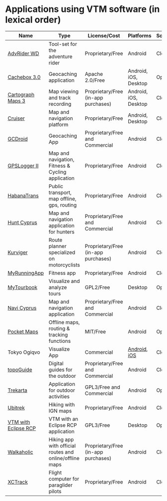 # Applications using VTM software (in lexical order)

|**Name**|**Type**|**License/Cost**|**Platforms**|**Sources**|
|--------|--------|----------------|-------------|-----------|
| [AdvRider WD](https://play.google.com/store/apps/details?id=com.abware.watchdog_client) |  Tool-set for the adventure rider | Proprietary/Free | Android | Closed |
| [Cachebox 3.0](https://github.com/Longri/cachebox3.0) | Geocaching application | Apache 2.0/Free | Android, iOS, Desktop | Open |
| [Cartograph Maps 3](https://www.cartograph.eu) | Map viewing and track recording | Proprietary/Free (in-app purchases) | Android, iOS, Desktop | Closed |
| [Cruiser](https://wiki.openstreetmap.org/wiki/Cruiser) | Map and navigation platform | Proprietary/Free | Android, Desktop | Closed |
| [GCDroid](https://play.google.com/store/apps/details?id=com.gcdroid) | Geocaching App | Proprietary/Free and Commercial | Android | Closed |
| [GPSLogger II](https://play.google.com/store/apps/details?id=com.emacberry.gpslogger) | Map and navigation, Fitness & Cycling application | Proprietary/Free | Android | Closed |
| [HabanaTrans](https://play.google.com/store/apps/details?id=cu.pabloapk.habanatrans&hl=es_419) | Public transport, map offline, gps, routing | Proprietary/Free | Android | Closed |
| [Hunt Cyprus](https://play.google.com/store/apps/developer?id=Talent+S.A.) | Map and navigation application for hunters | Proprietary/Free and Commercial | Android | Closed |
| [Kurviger](https://play.google.com/store/apps/details?id=gr.talent.kurviger) | Route planner specialized on motorcyclists | Proprietary/Free (in-app purchases) | Android | Closed |
| [MyRunningApp](https://play.google.com/store/apps/details?id=it.nimarsolutions.rungpstracker) | Fitness app | Proprietary/Free | Android | Closed |
| [MyTourbook](http://mytourbook.sourceforge.net/mytourbook/) | Visualize and analyze tours | GPL2/Free | Desktop | Open |
| [Navi Cyprus](https://play.google.com/store/apps/developer?id=Talent+S.A.) | Map and navigation application | Proprietary/Free and Commercial | Android | Closed |
| [Pocket Maps](https://github.com/junjunguo/PocketMaps) | Offline maps, routing & tracking functions | MIT/Free | Android | Open |
| Tokyo Ogiqvo | Visualize App | Commercial | [Android](https://play.google.com/store/apps/details?id=com.ogiqvo.view.tokyo&hl=ja), [iOS](https://itunes.apple.com/us/app/tokyo-ogiqvo/id1097100677?mt=8) | Closed |
| [topoGuide](http://www.topoguide.gr/index-en.php) | Digital guides for the outdoor | Proprietary/Free and Commercial | Android | Closed |
| [Trekarta](https://github.com/andreynovikov/trekarta) | Application for outdoor activities | GPL3/Free and Commercial | Android | Open |
| [Ubitrek](https://play.google.com/store/apps/details?id=ubicarta.ubitrek) | Hiking with IGN maps | Proprietary/Free | Android | Closed |
| [VTM with Eclipse RCP](https://github.com/wolfgang-ch/vtm-with-rcp) | VTM with an Eclipse RCP application | GPL3/Free | Desktop | Open |
| [Walkaholic](https://play.google.com/store/apps/details?id=com.walkaholic.hikeapp) | Hiking app with official routes and online/offline maps | Proprietary/Free (in-app purchases) | Android | Closed |
| [XCTrack](http://xctrack.org/) | Flight computer for paraglider pilots | Proprietary/Free | Android | Closed |
